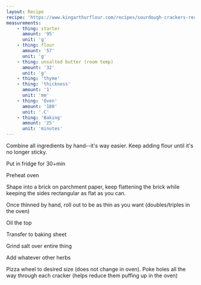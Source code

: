 ```yaml
---
layout: Recipe
recipe: 'https://www.kingarthurflour.com/recipes/sourdough-crackers-recipe'
measurements:
    - thing: starter
      amount: '95'
      unit: 'g'
    - thing: flour
      amount: '57'
      unit: 'g'
    - thing: unsalted butter (room temp)
      amount: '32'
      unit: 'g'
    - thing: 'thyme'
    - thing: 'thickness'
      amount: '1'
      unit: 'mm'
    - thing: 'Oven'
      amount: '180'
      unit: '.C'
    - thing: 'Baking'
      amount: '25'
      unit: 'minutes'
---
```


Combine all ingredients by hand--it's way easier. Keep adding flour until it's no longer sticky.

Put in fridge for 30+min

Preheat oven

Shape into a brick on parchment paper, keep flattening the brick while keeping the sides rectangular as flat as you can.

Once thinned by hand, roll out to be as thin as you want (doubles/triples in the oven)

Oil the top

Transfer to baking sheet

Grind salt over entire thing

Add whatever other herbs

Pizza wheel to desired size (does not change in oven). Poke holes all the way through each cracker (helps reduce them puffing up in the oven)